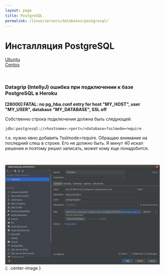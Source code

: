 ```yaml
---
layout: page
title: PostgreSQL
permalink: /linux/servers/databases/postgresql/
---
```


# Инсталляция PostgreSQL 

[Ubuntu](/linux/servers/databases/postgresql/install/ubuntu/)  
[Centos](/linux/servers/databases/postgresql/install/centos/)  


<br/>

### Datagrip (IntellyJ) ошибка при подключении к базе PostgreSQL в Heroku

**[28000] FATAL: no pg_hba.conf entry for host "MY_HOST", user "MY_USER", database "MY_DATABASE", SSL off**

Собственно строка подключения должна быть следующей:

    jdbc:postgresql://<hostname>:<port>/<database>?sslmode=require

т.е. нужно явно добавить ?sslmode=require. Обращаю внимание на последний слеш в строке. Его не должно быть. Я минут 40 искал решение и поэтому решил записать, может кому еще понадобится.

<br/>

![no pg_hba.conf entry for host](/img/linux/servers/databases/postgresql/datagrip-postgresql-heroku.png "no pg_hba.conf entry for host"){: .center-image }
